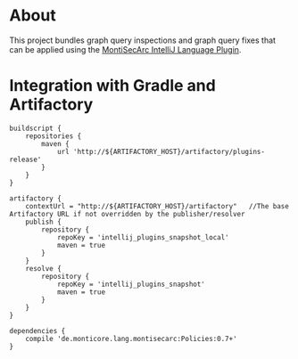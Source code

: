 # About
This project bundles graph query inspections and graph query fixes that can be applied using the [MontiSecArc IntelliJ Language Plugin](https://github.com/MontiSecArc/intellij_msa_language_plugin/releases/latest).

# Integration with Gradle and Artifactory
```
buildscript {
    repositories {
        maven {
            url 'http://${ARTIFACTORY_HOST}/artifactory/plugins-release'
        }
    }
}

artifactory {
    contextUrl = "http://${ARTIFACTORY_HOST}/artifactory"   //The base Artifactory URL if not overridden by the publisher/resolver
    publish {
        repository {
            repoKey = 'intellij_plugins_snapshot_local'
            maven = true
        }
    }
    resolve {
        repository {
            repoKey = 'intellij_plugins_snapshot'
            maven = true
        }
    }
}

dependencies {
    compile 'de.monticore.lang.montisecarc:Policies:0.7+'
}
``` 
